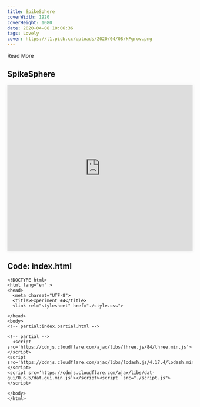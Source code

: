 ```yaml
---
title: SpikeSphere
coverWidth: 1920
coverHeight: 1080
date: 2020-04-08 10:06:36
tags: Lovely
cover: https://t1.picb.cc/uploads/2020/04/08/kFgrov.png
---
```


Read More
<!-- more -->

## SpikeSphere

<iframe src="https://beautiful-code.netlify.com/warm-green/dist/index.html" frameborder="0" style="width:100%;height:450px;box-shadow:0px 0px 10px #eee;">
</iframe>

## Code: index.html

```
<!DOCTYPE html>
<html lang="en" >
<head>
  <meta charset="UTF-8">
  <title>Experiment #4</title>
  <link rel="stylesheet" href="./style.css">

</head>
<body>
<!-- partial:index.partial.html -->

<!-- partial -->
  <script src='https://cdnjs.cloudflare.com/ajax/libs/three.js/84/three.min.js'></script>
<script src='https://cdnjs.cloudflare.com/ajax/libs/lodash.js/4.17.4/lodash.min.js'></script>
<script src='https://cdnjs.cloudflare.com/ajax/libs/dat-gui/0.6.5/dat.gui.min.js'></script><script  src="./script.js"></script>

</body>
</html>
```